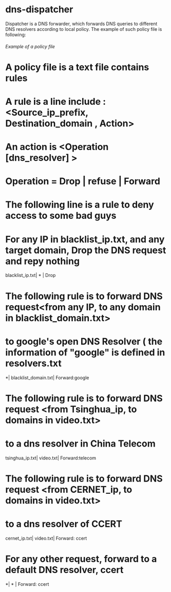 dns-dispatcher
==============
Dispatcher is a DNS forwarder, which forwards DNS queries to different DNS resolvers 
according to local policy. The example of such policy file is following:

###### Example of a policy file ###############
# A policy file is a text file contains rules 
# A rule is a line include : <Source_ip_prefix, Destination_domain , Action>
# An action is <Operation [dns_resolver] >
# Operation = Drop | refuse | Forward 
#
# The following line is a rule to deny access to some bad guys
# For any IP in blacklist_ip.txt, and any target domain, Drop the DNS request and repy nothing  
blacklist_ip.txt| * | Drop 

# The following rule is to forward DNS request<from any IP, to any domain in blacklist_domain.txt> 
# to google's open DNS Resolver ( the information of "google" is defined in resolvers.txt
*| blacklist_domain.txt| Forward:google

# The following rule is to forward DNS request <from Tsinghua_ip, to domains in video.txt> 
# to a dns resolver in China Telecom  
tsinghua_ip.txt| video.txt| Forward:telecom

# The following rule is to forward DNS request <from CERNET_ip, to domains in video.txt> 
# to a dns resolver of  CCERT  
cernet_ip.txt| video.txt| Forward: ccert 

# For any other request, forward to a default DNS resolver, ccert
*| * | Forward: ccert 

